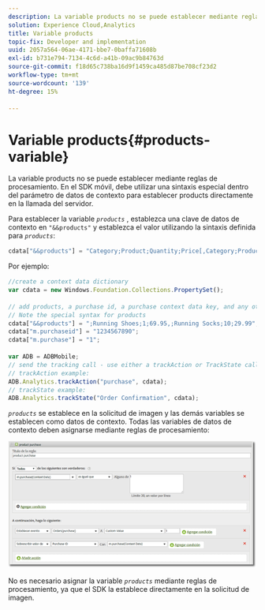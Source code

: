 ```yaml
---
description: La variable products no se puede establecer mediante reglas de procesamiento. En el SDK móvil, debe utilizar una sintaxis especial dentro del parámetro de datos de contexto para establecer products directamente en la llamada del servidor.
solution: Experience Cloud,Analytics
title: Variable products
topic-fix: Developer and implementation
uuid: 2057a564-06ae-4171-bbe7-0baffa71608b
exl-id: b731e794-7134-4c6d-a41b-09ac9b84763d
source-git-commit: f18d65c738ba16d9f1459ca485d87be708cf23d2
workflow-type: tm+mt
source-wordcount: '139'
ht-degree: 15%

---
```


# Variable products{#products-variable}

La variable products no se puede establecer mediante reglas de procesamiento. En el SDK móvil, debe utilizar una sintaxis especial dentro del parámetro de datos de contexto para establecer products directamente en la llamada del servidor.

Para establecer la variable *`products`* , establezca una clave de datos de contexto en `"&&products"` y establezca el valor utilizando la sintaxis definida para *`products`*:

```js
cdata["&&products"] = "Category;Product;Quantity;Price[,Category;Product;Quantity;Price]";
```

Por ejemplo:

```js
//create a context data dictionary 
var cdata = new Windows.Foundation.Collections.PropertySet(); 
 
// add products, a purchase id, a purchase context data key, and any other data you want to collect. 
// Note the special syntax for products 
cdata["&&products"] = ";Running Shoes;1;69.95,;Running Socks;10;29.99"; 
cdata["m.purchaseid"] = "1234567890"; 
cdata["m.purchase"] = "1"; 
 
var ADB = ADBMobile; 
// send the tracking call - use either a trackAction or TrackState call. 
// trackAction example: 
ADB.Analytics.trackAction("purchase", cdata); 
// trackState example: 
ADB.Analytics.trackState("Order Confirmation", cdata);
```

*`products`* se establece en la solicitud de imagen y las demás variables se establecen como datos de contexto. Todas las variables de datos de contexto deben asignarse mediante reglas de procesamiento:

![](assets/products-procrules.png)

No es necesario asignar la variable *`products`* mediante reglas de procesamiento, ya que el SDK la establece directamente en la solicitud de imagen.
